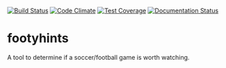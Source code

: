 [![Build Status](https://travis-ci.org/pwnbus/footyhints.svg?branch=master)](https://travis-ci.org/pwnbus/footyhints)
[![Code Climate](https://codeclimate.com/github/pwnbus/footyhints/badges/gpa.svg)](https://codeclimate.com/github/pwnbus/footyhints)
[![Test Coverage](https://codeclimate.com/github/pwnbus/footyhints/badges/coverage.svg)](https://codeclimate.com/github/pwnbus/footyhints/coverage)
[![Documentation Status](https://readthedocs.org/projects/footyhints/badge/?version=latest)](https://footyhints.readthedocs.io/en/latest/?badge=latest)
# footyhints 
A tool to determine if a soccer/football game is worth watching.
